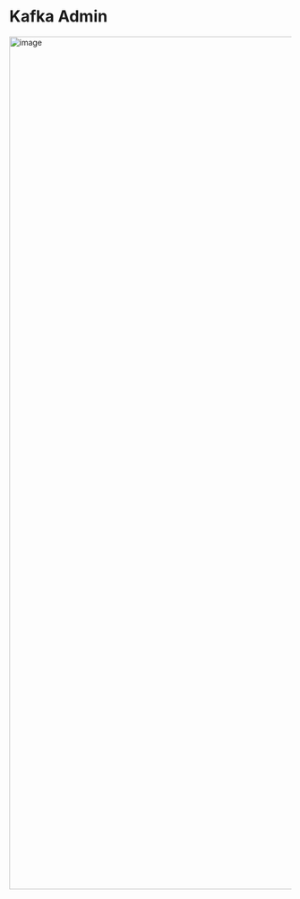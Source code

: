 # Kafka Admin


<img width="1524" alt="image" src="https://github.com/user-attachments/assets/3af37a05-0ba8-4450-9f5c-34efb0ebb295">
